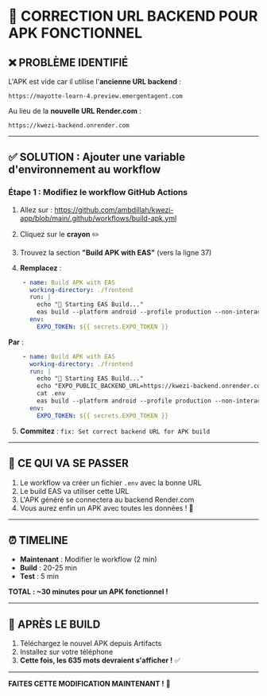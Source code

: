 # 🔧 CORRECTION URL BACKEND POUR APK FONCTIONNEL

## ❌ **PROBLÈME IDENTIFIÉ**

L'APK est vide car il utilise l'**ancienne URL backend** :
```
https://mayotte-learn-4.preview.emergentagent.com
```

Au lieu de la **nouvelle URL Render.com** :
```
https://kwezi-backend.onrender.com
```

---

## ✅ **SOLUTION : Ajouter une variable d'environnement au workflow**

### **Étape 1 : Modifiez le workflow GitHub Actions**

1. Allez sur : https://github.com/ambdillah/kwezi-app/blob/main/.github/workflows/build-apk.yml

2. Cliquez sur le **crayon** ✏️

3. Trouvez la section **"Build APK with EAS"** (vers la ligne 37)

4. **Remplacez** :
```yaml
    - name: Build APK with EAS
      working-directory: ./frontend
      run: |
        echo "🚀 Starting EAS Build..."
        eas build --platform android --profile production --non-interactive --wait
      env:
        EXPO_TOKEN: ${{ secrets.EXPO_TOKEN }}
```

**Par** :
```yaml
    - name: Build APK with EAS
      working-directory: ./frontend
      run: |
        echo "🚀 Starting EAS Build..."
        echo "EXPO_PUBLIC_BACKEND_URL=https://kwezi-backend.onrender.com" > .env
        cat .env
        eas build --platform android --profile production --non-interactive --wait
      env:
        EXPO_TOKEN: ${{ secrets.EXPO_TOKEN }}
```

5. **Commitez** : `fix: Set correct backend URL for APK build`

---

## 🚀 **CE QUI VA SE PASSER**

1. Le workflow va créer un fichier `.env` avec la bonne URL
2. Le build EAS va utiliser cette URL
3. L'APK généré se connectera au backend Render.com
4. Vous aurez enfin un APK avec toutes les données ! 🎉

---

## ⏰ **TIMELINE**

- **Maintenant** : Modifier le workflow (2 min)
- **Build** : 20-25 min
- **Test** : 5 min

**TOTAL : ~30 minutes pour un APK fonctionnel !**

---

## 📱 **APRÈS LE BUILD**

1. Téléchargez le nouvel APK depuis Artifacts
2. Installez sur votre téléphone
3. **Cette fois, les 635 mots devraient s'afficher !** ✅

---

**FAITES CETTE MODIFICATION MAINTENANT !** 💪
